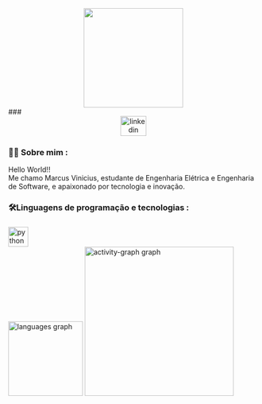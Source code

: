 <div align="center">
  <img height="200" src="https://media3.giphy.com/media/v1.Y2lkPTc5MGI3NjExYTRzOW1kNmNobHJqM2dhbzY2MWl4b3c4cDBtdndoeWc2dm9xNGN5bSZlcD12MV9pbnRlcm5hbF9naWZfYnlfaWQmY3Q9Zw/maNB0qAiRVAty/giphy.gif"  />
</div>
###
<div align="center">
  <a href="https://br.linkedin.com/in/marcusviniciusvf" target="_blank">
    <img src="https://raw.githubusercontent.com/maurodesouza/profile-readme-generator/master/src/assets/icons/social/linkedin/default.svg" width="52" height="40" alt="linkedin logo"  />
  </a>
</div>
<h3 align="left">👨‍💻 Sobre mim :</h3>
<p align="left">Hello World!!<br>Me chamo Marcus Vinicius, estudante de Engenharia Elétrica e Engenharia de Software, e apaixonado por tecnologia e inovação.</p>

###

<h3 align="left">🛠Linguagens de programação e tecnologias :</h3>

###

<div align="left">
  <img src="https://cdn.jsdelivr.net/gh/devicons/devicon/icons/python/python-original.svg" height="40" alt="python logo"  />
</div>
  <img src="https://github-readme-stats.vercel.app/api/top-langs?username=marcusviniciusvf&locale=pt-br&hide_title=false&layout=compact&card_width=320&langs_count=5&theme=github_dark&hide_border=true&order=2&custom_title=Linguagens%20e%20Tecnologias" height="150" alt="languages graph"  />
  <img src="https://github-readme-activity-graph.vercel.app/graph?username=marcusviniciusvf&radius=16&theme=github-dark&area=true&order=5&custom_title=Contribui%C3%A7%C3%B5es&area_color=#5680a3&line=#5680a3&color=#5680a3&hide_border=true" height="300" alt="activity-graph graph"  />
